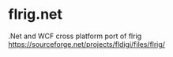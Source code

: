 # flrig.net
.Net and WCF cross platform port of flrig https://sourceforge.net/projects/fldigi/files/flrig/
